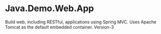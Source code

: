 # Java.Demo.Web.App
Build web, including RESTful, applications using Spring MVC. Uses Apache Tomcat as the default embedded container.
Version-3